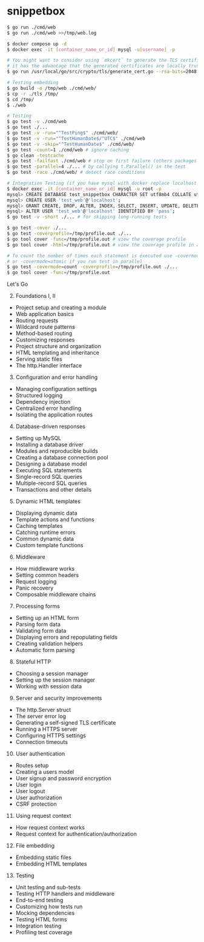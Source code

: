# snippetbox

```bash
$ go run ./cmd/web
$ go run ./cmd/web >>/tmp/web.log

$ docker compose up -d
$ docker exec -it [container_name_or_id] mysql -u[username] -p

# You might want to consider using `mkcert` to generate the TLS certificates
# it has the advantage that the generated certificates are locally trusted
$ go run /usr/local/go/src/crypto/tls/generate_cert.go --rsa-bits=2048 --host=localhost

# Testing embedding
$ go build -o /tmp/web ./cmd/web/
$ cp -r ./tls /tmp/
$ cd /tmp/
$ ./web

# Testing
$ go test -v ./cmd/web
$ go test ./...
$ go test -v -run="^TestPing$" ./cmd/web/
$ go test -v -run="^TestHumanDate$/^UTC$" ./cmd/web
$ go test -v -skip="^TestHumanDate$" ./cmd/web/
$ go test -count=1 ./cmd/web # ignore caching
$ go clean -testcache
$ go test -failfast ./cmd/web # stop on first failure (others packages will continue)
$ go test -parallel=4 ./... # by callying t.Parallel() in the test
$ go test -race ./cmd/web/ # detect race conditions

# Integration Testing (if you have mysql with docker replace localhost with '%')
$ docker exec -it [container_name_or_id] mysql -u root -p
mysql> CREATE DATABASE test_snippetbox CHARACTER SET utf8mb4 COLLATE utf8mb4_unicode_ci;
mysql> CREATE USER 'test_web'@'localhost';
mysql> GRANT CREATE, DROP, ALTER, INDEX, SELECT, INSERT, UPDATE, DELETE ON test_snippetbox.* TO 'test_web'@'localhost';
mysql> ALTER USER 'test_web'@'localhost' IDENTIFIED BY 'pass';
$ go test -v -short ./... # for skipping long-running tests

$ go test -cover ./...
$ go test -coverprofile=/tmp/profile.out ./...
$ go tool cover -func=/tmp/profile.out # view the coverage profile
$ go tool cover -html=/tmp/profile.out # view the coverage profile in a browser

# To count the number of times each statement is executed use -covermode=count
# or -covermode=atomic if you run test in parallel
$ go test -covermode=count -coverprofile=/tmp/profile.out ./...
$ go tool cover -func=/tmp/profile.out
```

Let's Go

2. Foundations I, II

- Project setup and creating a module
- Web application basics
- Routing requests
- Wildcard route patterns
- Method-based routing
- Customizing responses
- Project structure and organization
- HTML templating and inheritance
- Serving static files
- The http.Handler interface

3. Configuration and error handling

- Managing configuration settings
- Structured logging
- Dependency injection
- Centralized error handling
- Isolating the application routes

4. Database-driven responses

- Setting up MySQL
- Installing a database driver
- Modules and reproducible builds
- Creating a database connection pool
- Designing a database model
- Executing SQL statements
- Single-record SQL queries
- Multiple-record SQL queries
- Transactions and other details

5. Dynamic HTML templates

- Displaying dynamic data
- Template actions and functions
- Caching templates
- Catching runtime errors
- Common dynamic data
- Custom template functions

6. Middleware

- How middleware works
- Setting common headers
- Request logging
- Panic recovery
- Composable middleware chains

7. Processing forms

- Setting up an HTML form
- Parsing form data
- Validating form data
- Displaying errors and repopulating fields
- Creating validation helpers
- Automatic form parsing

8. Stateful HTTP

- Choosing a session manager
- Setting up the session manager
- Working with session data

9. Server and security improvements

- The http.Server struct
- The server error log
- Generating a self-signed TLS certificate
- Running a HTTPS server
- Configuring HTTPS settings
- Connection timeouts

10. User authentication

- Routes setup
- Creating a users model
- User signup and password encryption
- User login
- User logout
- User authorization
- CSRF protection

11. Using request context

- How request context works
- Request context for authentication/authorization

12. File embedding

- Embedding static files
- Embedding HTML templates

13. Testing

- Unit testing and sub-tests
- Testing HTTP handlers and middleware
- End-to-end testing
- Customizing how tests run
- Mocking dependencies
- Testing HTML forms
- Integration testing
- Profiling test coverage
